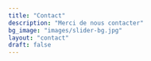 ```yaml
---
title: "Contact"
description: "Merci de nous contacter"
bg_image: "images/slider-bg.jpg"
layout: "contact"
draft: false
---
```

